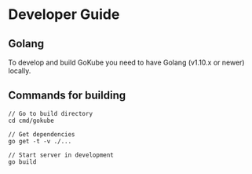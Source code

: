 # Developer Guide

## Golang

To develop and build GoKube you need to have Golang (v1.10.x or newer) locally.

## Commands for building

```shell
// Go to build directory
cd cmd/gokube

// Get dependencies
go get -t -v ./...

// Start server in development
go build

```

